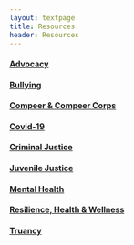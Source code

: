 ```yaml
---
layout: textpage
title: Resources
header: Resources
---
```


#### <a href= "/resources/advocacy.html">Advocacy</a>

#### <a href="/resources/bullying.html">Bullying</a>

#### <a href = "/resources/compeer-&-compeer-corps.html">Compeer & Compeer Corps</a>

#### <a href= "/resources/covid-19.html">Covid-19</a>

#### <a href="/resources/criminal-justice.html">Criminal Justice</a>

#### <a href= "/resources/juvenile-justice.html">Juvenile Justice</a>

#### <a href = "/resources/mental-health.html">Mental Health</a>

#### <a href= "/resources/resilience-health-&-wellness.html">Resilience, Health & Wellness </a>

#### <a href= "/resources/truancy.html">Truancy</a>










